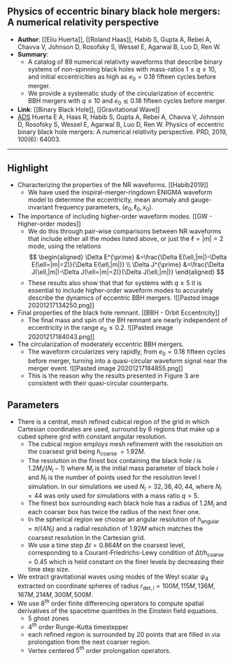 ## Physics of eccentric binary black hole mergers: A numerical relativity perspective

- **Author**: [[Eliu Huerta]], [[Roland Haas]], Habib S, Gupta A, Rebei A, Chavva V, Johnson D, Rosofsky S, Wessel E, Agarwal B, Luo D, Ren W.
- **Summary**:
	- A catalog of 89 numerical relativity waveforms that describe binary systems of non-spinning black holes with mass-ratios $1 \leq q \leq 10,$ and initial eccentricities as high as $e_{0}=0.18$ fifteen cycles before merger.
	- We provide a systematic study of the circularization of eccentric BBH mergers with $q \leq 10$ and $e_{0} \lesssim 0.18$ fifteen cycles before merger.
- **Link**: [[Binary Black Hole]], [[Gravitational Wave]]
- [ADS](https://ui.adsabs.harvard.edu/abs/2019PhRvD.100f4003H) Huerta E A, Haas R, Habib S, Gupta A, Rebei A, Chavva V, Johnson D, Rosofsky S, Wessel E, Agarwal B, Luo D, Ren W. Physics of eccentric binary black hole mergers: A numerical relativity perspective. PRD, 2019, 100(6): 64003.

___

## Highlight

- Characterizing the properties of the NR waveforms. [[Habib2019]]
	- We have used the inspiral-merger-ringdown ENIGMA waveform model to determine the eccentricity, mean anomaly and gauge-invariant frequency parameters, $\left(e_{0}, \ell_{0}, x_{0}\right)$.
- The importance of including higher-order waveform modes. [[GW - Higher-order modes]]
	- We do this through pair-wise comparisons between NR waveforms that include either all the modes listed above, or just the $\ell=|m|=2$ mode, using the relations
		$$
	\begin{aligned}
	\Delta E^{\prime} &=\frac{\Delta E(\ell,|m|)-\Delta E(\ell=|m|=2)}{\Delta E(\ell,|m|)} \\
	\Delta J^{\prime} &=\frac{\Delta J(\ell,|m|)-\Delta J(\ell=|m|=2)}{\Delta J(\ell,|m|)}
	\end{aligned}
	$$
	-  These results also show that that for systems with $q \geq 5$ it is essential to include higher-order waveform modes to accurately describe the dynamics of eccentric BBH mergers.
		![[Pasted image 20201217134250.png]]
- Final properties of the black hole remnant. [[BBH - Orbit Eccentricity]]
	- The final mass and spin of the BH remnant are nearly independent of eccentricity in the range $e_{0} \leq 0.2$.
		![[Pasted image 20201217184043.png]]
- The circularization of moderately eccentric BBH mergers.
	- The waveform circularizes very rapidly, from $e_{0}=0.18$ fifteen cycles before merger, turning into a quasi-circular waveform signal near the merger event.
		![[Pasted image 20201217184855.png]]
	- This is the reason why the results presented in Figure 3 are consistent with their quasi-circular counterparts.

## Parameters

- There is a central, mesh refined cubical region of the grid in which Cartesian coordinates are used, surround by 6 regions that make up a cubed sphere grid with constant angular resolution.
	- The cubical region employs mesh refinement with the resolution on the coarsest grid being $h_{\text {coarse }}=1.92 M$.
	- The resolution in the finest box containing the black hole $i$ is $1.2 M_{i} /\left(N_{l}-1\right)$ where $M_{i}$ is the initial mass parameter of black hole $i$ and $N_{l}$ is the number of points used for the resolution level $l$ simulation. In our simulations we used $N_{l}=32,36,40,44$, where $N_{l}=44$ was only used for simulations with a mass ratio $q>5$.
	- The finest box surrounding each black hole has a radius of $1.2 M_{i}$ and each coarser box has twice the radius of the next finer one.
	- In the spherical region we choose an angular resolution of $h_{\text {angular }}=\pi /\left(4 N_{l}\right)$ and a radial resolution of $1.92 M$ which matches the coarsest resolution in the Cartesian grid.
	- We use a time step $\Delta t=0.864 M$ on the coarsest level, corresponding to a Courant-Friedrichs-Lewy condition of $\Delta t / h_{\text {coarse }}=0.45$ which is held constant on the finer levels by decreasing their time step size.
- We extract gravitational waves using modes of the Weyl scalar $\psi_{4}$ extracted on coordinate spheres of radius $r_{\mathrm{det}, i}=100 M, 115 M, 136 M, 167 M, 214 M, 300 M, 500 M$.
- We use $8^{\mathrm{th}}$ order finite differencing operators to compute spatial derivatives of the spacetime quantities in the Einstein field equations.
	- 5 ghost zones
	- $4^{\mathrm{th}}$ order Runge-Kutta timestepper
	- each refined region is surrounded by 20 points that are filled in via prolongation from the next coarser region.
	- Vertex centered $5^{\mathrm{th}}$ order prolongation operators.